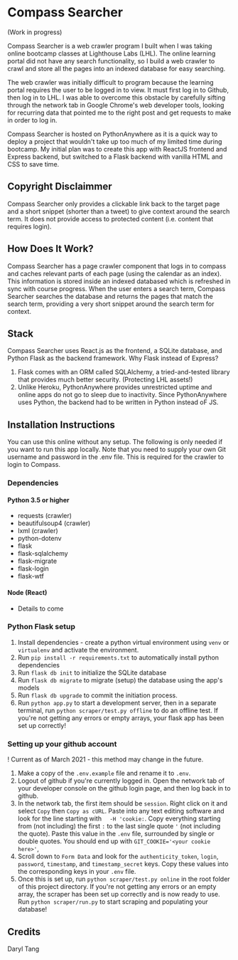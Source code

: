 # Compass Searcher

(Work in progress)

Compass Searcher is a web crawler program I built when I was taking online bootcamp classes at Lighthouse Labs (LHL). The online learning portal did not have any search functionality, so I build a web crawler to crawl and store all the pages into an indexed database for easy searching.

The web crawler was initially difficult to program because the learning portal requires the user to be logged in to view. It must first log in to Github, then log in to LHL. I was able to overcome this obstacle by carefully sifting through the network tab in Google Chrome's web developer tools, looking for recurring data that pointed me to the right post and get requests to make in order to log in.

Compass Searcher is hosted on PythonAnywhere as it is a quick way to deploy a project that wouldn't take up too much of my limited time during bootcamp. My initial plan was to create this app with ReactJS frontend and Express backend, but switched to a Flask backend with vanilla HTML and CSS to save time.

## Copyright Disclaimmer

Compass Searcher only provides a clickable link back to the target page and a short snippet (shorter than a tweet) to give context around the search term. It does not provide access to protected content (i.e. content that requires login).

## How Does It Work?
Compass Searcher has a page crawler component that logs in to compass and caches relevant parts of each page (using the calendar as an index). This information is stored inside an indexed databased which is refreshed in sync with course progress. When the user enters a search term, Compass Searcher searches the database and returns the pages that match the search term, providing a very short snippet around the search term for context.

## Stack
Compass Searcher uses React.js as the frontend, a SQLite database, and Python Flask as the backend framework. Why Flask instead of Express?
1. Flask comes with an ORM called SQLAlchemy, a tried-and-tested library that provides much better security. (Protecting LHL assets!)
2. Unlike Heroku, PythonAnywhere provides unrestricted uptime and online apps do not go to sleep due to inactivity. Since PythonAnywhere uses Python, the backend had to be written in Python instead oF JS. 


## Installation Instructions
You can use this online without any setup. The following is only needed if you want to run this app locally. Note that you need to supply your own Git username and password in the .env file. This is required for the crawler to login to Compass.

### Dependencies
#### Python 3.5 or higher
* requests (crawler)
* beautifulsoup4 (crawler)
* lxml (crawler)
* python-dotenv
* flask
* flask-sqlalchemy
* flask-migrate
* flask-login
* flask-wtf
#### Node (React)
* Details to come

### Python Flask setup
1. Install dependencies - create a python virtual environment using `venv` or `virtualenv` and activate the environment.
2. Run `pip install -r requirements.txt` to automatically install python dependencies
3. Run `flask db init` to initialize the SQLite database
4. Run `flask db migrate` to migrate (setup) the database using the app's models
5. Run `flask db upgrade` to commit the initiation process.
6. Run `python app.py` to start a development server, then in a separate terminal, run `python scraper/test.py offline` to do an offline test. If you're not getting any errors or empty arrays, your flask app has been set up correctly!

### Setting up your github account
! Current as of March 2021 - this method may change in the future.
1. Make a copy of the `.env.example` file and rename it to `.env`.
2. Logout of github if you're currently logged in. Open the network tab of your developer console on the github login page, and then log back in to github.
3. In the network tab, the first item should be `session`. Right click on it and select `Copy` then `Copy as cURL`. Paste into any text editing software and look for the line starting with `  -H 'cookie:`. Copy everything starting from (not including) the first `:` to the last single quote `'` (not including the quote). Paste this value in the `.env` file, surrounded by single or double quotes. You should end up with `GIT_COOKIE='<your cookie here>'`,
4. Scroll down to `Form Data` and look for the `authenticity_token`, `login`, `password`, `timestamp`, and `timestamp_secret` keys. Copy these values into the corresponding keys in your `.env` file.
5. Once this is set up, run `python scraper/test.py online` in the root folder of this project directory. If you're not getting any errors or an empty array, the scraper has been set up correctly and is now ready to use. Run `python scraper/run.py` to start scraping and populating your database!

## Credits
Daryl Tang

